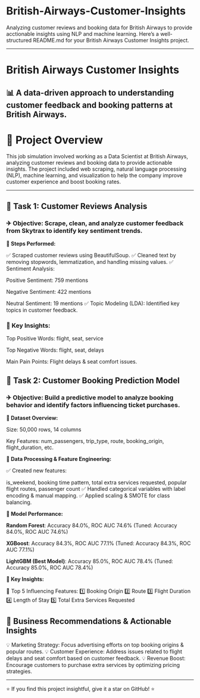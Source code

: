 # British-Airways-Customer-Insights
Analyzing customer reviews and booking data for British Airways to provide acctionable insights using NLP and machine learning.
Here’s a well-structured README.md for your British Airways Customer Insights project.


---

# British Airways Customer Insights

## 📊 A data-driven approach to understanding customer feedback and booking patterns at British Airways.

# 📌 Project Overview

This job simulation involved working as a Data Scientist at British Airways, analyzing customer reviews and booking data to provide actionable insights. The project included web scraping, natural language processing (NLP), machine learning, and visualization to help the company improve customer experience and boost booking rates.


---

## 📌 Task 1: Customer Reviews Analysis

### ✈ Objective: Scrape, clean, and analyze customer feedback from Skytrax to identify key sentiment trends.

**🔹 Steps Performed:**

✅ Scraped customer reviews using BeautifulSoup.
✅ Cleaned text by removing stopwords, lemmatization, and handling missing values.
✅ Sentiment Analysis:

Positive Sentiment: 759 mentions

Negative Sentiment: 422 mentions

Neutral Sentiment: 19 mentions
✅ Topic Modeling (LDA): Identified key topics in customer feedback.


### 🔹 Key Insights:

Top Positive Words: flight, seat, service

Top Negative Words: flight, seat, delays

Main Pain Points: Flight delays & seat comfort issues.



## 📌 Task 2: Customer Booking Prediction Model

### ✈ Objective: Build a predictive model to analyze booking behavior and identify factors influencing ticket purchases.

**🔹 Dataset Overview:**

Size: 50,000 rows, 14 columns

Key Features: num_passengers, trip_type, route, booking_origin, flight_duration, etc.


**🔹 Data Processing & Feature Engineering:**

✅ Created new features:

is_weekend, booking time pattern, total extra services requested, popular flight routes, passenger count
✅ Handled categorical variables with label encoding & manual mapping.
✅ Applied scaling & SMOTE for class balancing.


**🔹 Model Performance:**

**Random Forest**: Accuracy 84.0%, ROC AUC 74.6% (Tuned: Accuracy 84.0%, ROC AUC 74.6%)

**XGBoost**: Accuracy 84.3%, ROC AUC 77.1% (Tuned: Accuracy 84.3%, ROC AUC 77.1%)

**LightGBM (Best Model)**: Accuracy 85.0%, ROC AUC 78.4% (Tuned: Accuracy 85.0%, ROC AUC 78.4%)

**🔹 Key Insights:**

📌 Top 5 Influencing Features:
1️⃣ Booking Origin
2️⃣ Route
3️⃣ Flight Duration
4️⃣ Length of Stay
5️⃣ Total Extra Services Requested


## 🚀 Business Recommendations & Actionable Insights

💡 Marketing Strategy: Focus advertising efforts on top booking origins & popular routes.
💡 Customer Experience: Address issues related to flight delays and seat comfort based on customer feedback.
💡 Revenue Boost: Encourage customers to purchase extra services by optimizing pricing strategies.



---

⭐ If you find this project insightful, give it a star on GitHub! ⭐
